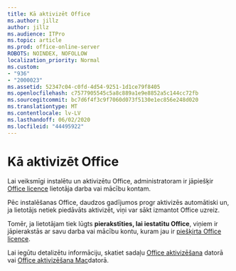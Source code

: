 ```yaml
---
title: Kā aktivizēt Office
ms.author: jillz
author: jillz
ms.audience: ITPro
ms.topic: article
ms.prod: office-online-server
ROBOTS: NOINDEX, NOFOLLOW
localization_priority: Normal
ms.custom:
- "936"
- "2000023"
ms.assetid: 52347c04-c0fd-4d54-9251-1d1ce79f8405
ms.openlocfilehash: c7577905545c5a8c889a1e9e8852a5c144cc72fb
ms.sourcegitcommit: bc7d6f4f3c9f7060d073f5130e1ec856e248d020
ms.translationtype: MT
ms.contentlocale: lv-LV
ms.lasthandoff: 06/02/2020
ms.locfileid: "44495922"
---
```

# <a name="how-to-activate-office"></a>Kā aktivizēt Office

Lai veiksmīgi instalētu un aktivizētu Office, administratoram ir jāpiešķir [Office licence](https://docs.microsoft.com/microsoft-365/admin/add-users/add-users) lietotāja darba vai mācību kontam.
  
Pēc instalēšanas Office, daudzos gadījumos progr aktivizēs automātiski un, ja lietotājs netiek piedāvāts aktivizēt, viņi var sākt izmantot Office uzreiz.
  
Tomēr, ja lietotājam tiek lūgts **pierakstīties, lai iestatītu Office**, viņiem ir jāpierakstās ar savu darba vai mācību kontu, kuram jau ir [piešķirta Office licence](https://docs.microsoft.com/microsoft-365/admin/add-users/add-users).
  
Lai iegūtu detalizētu informāciju, skatiet sadaļu [Office aktivizēšana](https://support.office.com/article/5bd38f38-db92-448b-a982-ad170b1e187e?wt.mc_id=Alchemy_ClientDIA) datorā vai [Office aktivizēšana Mac](https://support.office.com/article/7f6646b1-bb14-422a-9ad4-a53410fcefb2?wt.mc_id=Alchemy_ClientDIA)datorā.
  